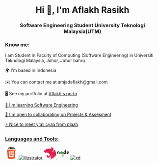 <h1 align="center">Hi 👋, I'm Aflakh Rasikh</h1>
<h3 align="center">Software Engineering Student University Teknologi Malaysia(UTM)</h3>

<h3 align="left">Know me:</h3>
<p align="left">I am Student in Faculty of Computing (Software Engineering) in Universiti Teknologi Malaysia, Johor, Johor bahru</p>

<p>🌍  I'm based in Indonesia</p>
<p>✉️  You can contact me at amjadaflakh@gmail.com</p>
<p>🖥️ See my portfolio at <a href="https://plaah.github.io/">Aflakh's porto</p>
<p>🧠  I'm learning Software Engineering</p>
<p>🤝  I'm open to collaborating on Projects & Assesment</p>
<p>⚡  Nice to meet y'all cyaa from plaah</p>

<h3 align="left">Languages and Tools:</h3>
<p align="left"> <a href="https://www.w3.org/html/" target="_blank" rel="noreferrer"> <img src="https://raw.githubusercontent.com/devicons/devicon/master/icons/html5/html5-original-wordmark.svg" alt="html5" width="40" height="40"/> </a> <a href="https://www.adobe.com/in/products/illustrator.html" target="_blank" rel="noreferrer"> <img src="https://www.vectorlogo.zone/logos/adobe_illustrator/adobe_illustrator-icon.svg" alt="illustrator" width="40" height="40"/> </a> <a href="https://nestjs.com/" target="_blank" rel="noreferrer"> <img src="https://raw.githubusercontent.com/devicons/devicon/master/icons/nestjs/nestjs-plain.svg" alt="nestjs" width="40" height="40"/> </a> <a href="https://nodejs.org" target="_blank" rel="noreferrer"> <img src="https://raw.githubusercontent.com/devicons/devicon/master/icons/nodejs/nodejs-original-wordmark.svg" alt="nodejs" width="40" height="40"/> </a> <a href="https://www.adobe.com/products/xd.html" target="_blank" rel="noreferrer"> <img src="https://cdn.worldvectorlogo.com/logos/adobe-xd.svg" alt="xd" width="40" height="40"/> </a> </p>
